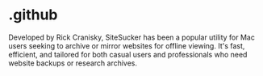 # .github
Developed by Rick Cranisky, SiteSucker has been a popular utility for Mac users seeking to archive or mirror websites for offline viewing. It's fast, efficient, and tailored for both casual users and professionals who need website backups or research archives.  
